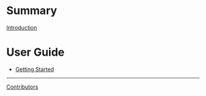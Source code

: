 <!--
SPDX-FileCopyrightText: 2024 Julia DeMille <me@jdemille.com>

SPDX-License-Identifier: MPL-2.0
-->

# Summary

[Introduction](README.md)

# User Guide

- [Getting Started](guide/getting_started.md)

-----------

[Contributors](misc/contributors.md)
